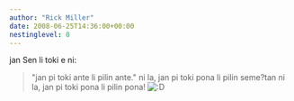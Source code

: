```yaml
---
author: "Rick Miller"
date: 2008-06-25T14:36:00+00:00
nestinglevel: 0
---
```

jan Sen li toki e ni:
> "jan pi toki ante li pilin ante."
> ni la, jan pi toki pona li pilin seme?tan ni la, jan pi toki pona li pilin pona! ![:D](images/smilies/icon_e_biggrin.gif "Very Happy")